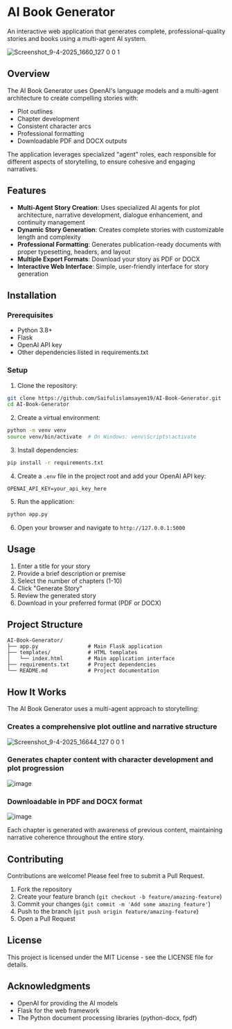# AI Book Generator

An interactive web application that generates complete, professional-quality stories and books using a multi-agent AI system.

![Screenshot_9-4-2025_1660_127 0 0 1](https://github.com/user-attachments/assets/1b743776-99fe-4600-8e42-24cd253123b5) 

## Overview

The AI Book Generator uses OpenAI's language models and a multi-agent architecture to create compelling stories with:

- Plot outlines
- Chapter development
- Consistent character arcs
- Professional formatting
- Downloadable PDF and DOCX outputs

The application leverages specialized "agent" roles, each responsible for different aspects of storytelling, to ensure cohesive and engaging narratives.

## Features

- **Multi-Agent Story Creation**: Uses specialized AI agents for plot architecture, narrative development, dialogue enhancement, and continuity management
- **Dynamic Story Generation**: Creates complete stories with customizable length and complexity
- **Professional Formatting**: Generates publication-ready documents with proper typesetting, headers, and layout
- **Multiple Export Formats**: Download your story as PDF or DOCX
- **Interactive Web Interface**: Simple, user-friendly interface for story generation

## Installation

### Prerequisites

- Python 3.8+
- Flask
- OpenAI API key
- Other dependencies listed in requirements.txt

### Setup

1. Clone the repository:
```bash
git clone https://github.com/Saifulislamsayem19/AI-Book-Generator.git
cd AI-Book-Generator
```

2. Create a virtual environment:
```bash
python -m venv venv
source venv/bin/activate  # On Windows: venv\Scripts\activate
```

3. Install dependencies:
```bash
pip install -r requirements.txt
```

4. Create a `.env` file in the project root and add your OpenAI API key:
```
OPENAI_API_KEY=your_api_key_here
```

5. Run the application:
```bash
python app.py
```

6. Open your browser and navigate to `http://127.0.0.1:5000`

## Usage

1. Enter a title for your story
2. Provide a brief description or premise
3. Select the number of chapters (1-10)
4. Click "Generate Story"
5. Review the generated story
6. Download in your preferred format (PDF or DOCX)

## Project Structure

```
AI-Book-Generator/
├── app.py                # Main Flask application
├── templates/            # HTML templates
│   └── index.html        # Main application interface
├── requirements.txt      # Project dependencies
└── README.md             # Project documentation
```

## How It Works

The AI Book Generator uses a multi-agent approach to storytelling:

### Creates a comprehensive plot outline and narrative structure
![Screenshot_9-4-2025_16644_127 0 0 1](https://github.com/user-attachments/assets/b60e020e-8c9f-45e3-871c-3314f88f7a7a)

### Generates chapter content with character development and plot progression
![image](https://github.com/user-attachments/assets/1107e10e-5403-41e1-99f8-47e8f18bd14a)

### Downloadable in PDF and DOCX format
![image](https://github.com/user-attachments/assets/b721b8b0-9819-40ef-a250-63529f8e6865)

Each chapter is generated with awareness of previous content, maintaining narrative coherence throughout the entire story.

## Contributing

Contributions are welcome! Please feel free to submit a Pull Request.

1. Fork the repository
2. Create your feature branch (`git checkout -b feature/amazing-feature`)
3. Commit your changes (`git commit -m 'Add some amazing feature'`)
4. Push to the branch (`git push origin feature/amazing-feature`)
5. Open a Pull Request

## License

This project is licensed under the MIT License - see the LICENSE file for details.

## Acknowledgments

- OpenAI for providing the AI models
- Flask for the web framework
- The Python document processing libraries (python-docx, fpdf)

